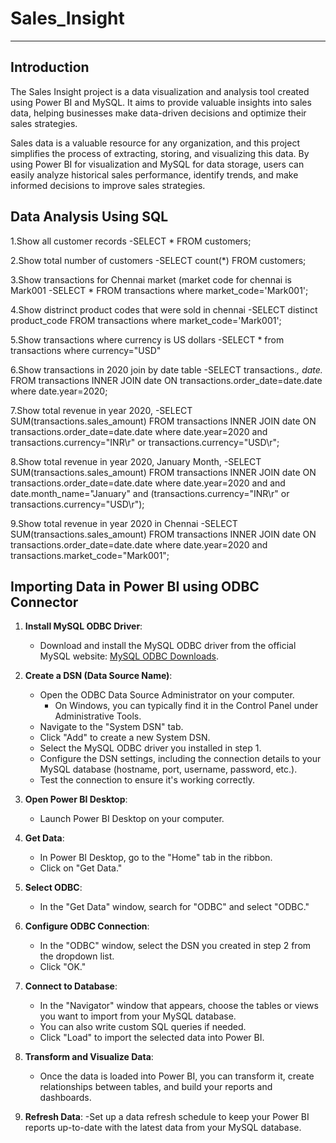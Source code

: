 # Sales_Insight
----------------

## Introduction
The Sales Insight project is a data visualization and analysis tool created using Power BI and MySQL. It aims to provide valuable insights into sales data, helping businesses make data-driven decisions and optimize their sales strategies.

Sales data is a valuable resource for any organization, and this project simplifies the process of extracting, storing, and visualizing this data. By using Power BI for visualization and MySQL for data storage, users can easily analyze historical sales performance, identify trends, and make informed decisions to improve sales strategies.

## Data Analysis Using SQL
1.Show all customer records
-SELECT * FROM customers;

2.Show total number of customers
-SELECT count(*) FROM customers;

3.Show transactions for Chennai market (market code for chennai is Mark001
-SELECT * FROM transactions where market_code='Mark001';

4.Show distrinct product codes that were sold in chennai
-SELECT distinct product_code FROM transactions where market_code='Mark001';

5.Show transactions where currency is US dollars
-SELECT * from transactions where currency="USD"

6.Show transactions in 2020 join by date table
-SELECT transactions.*, date.* FROM transactions INNER JOIN date ON transactions.order_date=date.date where date.year=2020;

7.Show total revenue in year 2020,
-SELECT SUM(transactions.sales_amount) FROM transactions INNER JOIN date ON transactions.order_date=date.date where date.year=2020 and transactions.currency="INR\r" or transactions.currency="USD\r";

8.Show total revenue in year 2020, January Month,
-SELECT SUM(transactions.sales_amount) FROM transactions INNER JOIN date ON transactions.order_date=date.date where date.year=2020 and and date.month_name="January" and (transactions.currency="INR\r" or transactions.currency="USD\r");

9.Show total revenue in year 2020 in Chennai
-SELECT SUM(transactions.sales_amount) FROM transactions INNER JOIN date ON transactions.order_date=date.date where date.year=2020 and transactions.market_code="Mark001";

## Importing Data in Power BI using ODBC Connector
1. **Install MySQL ODBC Driver**:
   - Download and install the MySQL ODBC driver from the official MySQL website: [MySQL ODBC Downloads](https://dev.mysql.com/downloads/connector/odbc/).

2. **Create a DSN (Data Source Name)**:
   - Open the ODBC Data Source Administrator on your computer.
     - On Windows, you can typically find it in the Control Panel under Administrative Tools.
   - Navigate to the "System DSN" tab.
   - Click "Add" to create a new System DSN.
   - Select the MySQL ODBC driver you installed in step 1.
   - Configure the DSN settings, including the connection details to your MySQL database (hostname, port, username, password, etc.).
   - Test the connection to ensure it's working correctly.

3. **Open Power BI Desktop**:
   - Launch Power BI Desktop on your computer.

4. **Get Data**:
   - In Power BI Desktop, go to the "Home" tab in the ribbon.
   - Click on "Get Data."

5. **Select ODBC**:
   - In the "Get Data" window, search for "ODBC" and select "ODBC."

6. **Configure ODBC Connection**:
   - In the "ODBC" window, select the DSN you created in step 2 from the dropdown list.
   - Click "OK."

7. **Connect to Database**:
   - In the "Navigator" window that appears, choose the tables or views you want to import from your MySQL database.
   - You can also write custom SQL queries if needed.
   - Click "Load" to import the selected data into Power BI.

8. **Transform and Visualize Data**:
   - Once the data is loaded into Power BI, you can transform it, create relationships between tables, and build your reports and dashboards.

9. **Refresh Data**:
 -Set up a data refresh schedule to keep your Power BI reports up-to-date with the latest data from your MySQL database.


